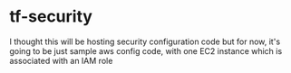 # tf-security
I thought this will be hosting security configuration code but for now, it's going to be just sample aws config code, with one EC2 instance which is associated with an IAM role 
